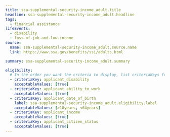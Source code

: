 ```yaml
---
title: ssa-supplemental-security-income_adult.title
headline: ssa-supplemental-security-income_adult.headline
tags:
  - financial assistance
lifeEvents:
  - disability
  - loss-of-job-and-low-income
source:
  name: ssa-supplemental-security-income_adult.source.name
  link: https://www.ssa.gov/benefits/ssi/adults.html

summary: ssa-supplemental-security-income_adult.summary

eligibility:
  # In the order you want the criteria to display, list criteriaKeys from the csv here, each followed by a comma-separated list of which values indicate eligibility for that criteria. Wrap individual values in quotes if they have inner commas.
  - criteriaKey: applicant_disability
    acceptableValues: [true]
  - criteriaKey: applicant_ability_to_work
    acceptableValues: [true]
  - criteriaKey: applicant_date_of_birth
    label: ssa-supplemental-security-income_adult.eligibility.label
    acceptableValues: [>18years, <64years]
  - criteriaKey: applicant_income
    acceptableValues: [true]
  - criteriaKey: applicant_citizen_status
    acceptableValues: [true]
---
```

